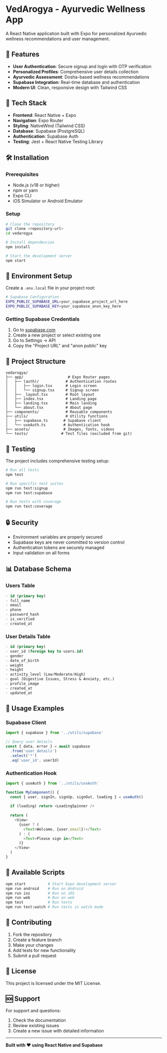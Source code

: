 # VedArogya - Ayurvedic Wellness App

A React Native application built with Expo for personalized Ayurvedic wellness recommendations and user management.

## 🚀 Features

- **User Authentication**: Secure signup and login with OTP verification
- **Personalized Profiles**: Comprehensive user details collection
- **Ayurvedic Assessment**: Dosha-based wellness recommendations
- **Supabase Integration**: Real-time database and authentication
- **Modern UI**: Clean, responsive design with Tailwind CSS

## 📱 Tech Stack

- **Frontend**: React Native + Expo
- **Navigation**: Expo Router
- **Styling**: NativeWind (Tailwind CSS)
- **Database**: Supabase (PostgreSQL)
- **Authentication**: Supabase Auth
- **Testing**: Jest + React Native Testing Library

## 🛠️ Installation

### Prerequisites
- Node.js (v18 or higher)
- npm or yarn
- Expo CLI
- iOS Simulator or Android Emulator

### Setup
```bash
# Clone the repository
git clone <repository-url>
cd vedarogya

# Install dependencies
npm install

# Start the development server
npm start
```

## 🔑 Environment Setup

Create a `.env.local` file in your project root:

```bash
# Supabase Configuration
EXPO_PUBLIC_SUPABASE_URL=your_supabase_project_url_here
EXPO_PUBLIC_SUPABASE_KEY=your_supabase_anon_key_here
```

### Getting Supabase Credentials
1. Go to [supabase.com](https://supabase.com)
2. Create a new project or select existing one
3. Go to Settings → API
4. Copy the "Project URL" and "anon public" key

## 📁 Project Structure

```
vedarogya/
├── app/                    # Expo Router pages
│   ├── (auth)/            # Authentication routes
│   │   ├── login.tsx      # Login screen
│   │   └── signup.tsx     # Signup screen
│   ├── _layout.tsx        # Root layout
│   ├── index.tsx          # Landing page
│   ├── landing.tsx        # Main landing
│   └── about.tsx          # About page
├── components/            # Reusable components
├── utils/                 # Utility functions
│   ├── supabase.ts       # Supabase client
│   └── useAuth.ts        # Authentication hook
├── assets/               # Images, fonts, videos
└── tests/               # Test files (excluded from git)
```

## 🧪 Testing

The project includes comprehensive testing setup:

```bash
# Run all tests
npm test

# Run specific test suites
npm run test:signup
npm run test:supabase

# Run tests with coverage
npm run test:coverage
```

## 🔒 Security

- Environment variables are properly secured
- Supabase keys are never committed to version control
- Authentication tokens are securely managed
- Input validation on all forms

## 📊 Database Schema

### Users Table
```sql
- id (primary key)
- full_name
- email
- phone
- password_hash
- is_verified
- created_at
```

### User Details Table
```sql
- id (primary key)
- user_id (foreign key to users.id)
- gender
- date_of_birth
- weight
- height
- activity_level (Low/Moderate/High)
- goal (Digestive Issues, Stress & Anxiety, etc.)
- profile_image
- created_at
- updated_at
```

## 🎯 Usage Examples

### Supabase Client
```typescript
import { supabase } from '../utils/supabase'

// Query user details
const { data, error } = await supabase
  .from('user_details')
  .select('*')
  .eq('user_id', userId)
```

### Authentication Hook
```typescript
import { useAuth } from '../utils/useAuth'

function MyComponent() {
  const { user, signIn, signUp, signOut, loading } = useAuth()
  
  if (loading) return <LoadingSpinner />
  
  return (
    <View>
      {user ? (
        <Text>Welcome, {user.email}!</Text>
      ) : (
        <Text>Please sign in</Text>
      )}
    </View>
  )
}
```

## 🚀 Available Scripts

```bash
npm start          # Start Expo development server
npm run android    # Run on Android
npm run ios        # Run on iOS
npm run web        # Run on web
npm test           # Run tests
npm run test:watch # Run tests in watch mode
```

## 📝 Contributing

1. Fork the repository
2. Create a feature branch
3. Make your changes
4. Add tests for new functionality
5. Submit a pull request

## 📄 License

This project is licensed under the MIT License.

## 🆘 Support

For support and questions:
1. Check the documentation
2. Review existing issues
3. Create a new issue with detailed information

---

**Built with ❤️ using React Native and Supabase**
